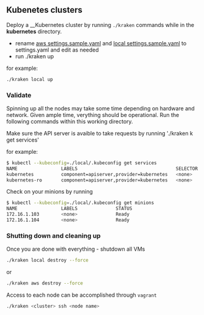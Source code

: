 ## Kubenetes clusters

Deploy a __Kubernetes cluster by running `./kraken` commands while in the __kubernetes__ directory.

*  rename [aws settings.sample.yaml](aws/settings.sample.yaml) and [local settings.sample.yaml](local/settings.sample.yaml) to settings.yaml and edit as needed
*  run ./kraken <desired cluster type> up

for example:

```bash
./kraken local up
```
### Validate
Spinning up all the nodes may take some time depending on hardware and network. Given ample time, verything should be operational. Run the following commands within this working directory.

Make sure the API server is avaible to take requests by running './kraken k <desired cluster type> get services'

for example:

```bash
$ kubectl --kubeconfig=./local/.kubeconfig get services
NAME                LABELS                                    SELECTOR            IP                  PORT
kubernetes          component=apiserver,provider=kubernetes   <none>              10.100.0.2          443
kubernetes-ro       component=apiserver,provider=kubernetes   <none>              10.100.0.1          80
```

Check on your minions by running

```bash
$ kubectl --kubeconfig=./local/.kubeconfig get minions
NAME                LABELS              STATUS
172.16.1.103        <none>              Ready
172.16.1.104        <none>              Ready
```

### Shutting down and cleaning up
Once you are done with everything - shutdown all VMs

```bash
./kraken local destroy --force
```

or

```bash
./kraken aws destroy --force
```

Access to each node can be accomplished through `vagrant`
```bash
./kraken <cluster> ssh <node name>
```
